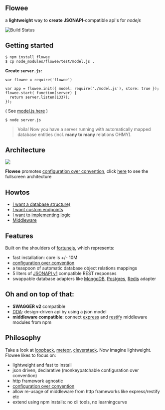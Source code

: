 ## Flowee

a __lightweight__ way to __create JSONAPI__-compatible api's for _nodejs_

![Build Status](https://travis-ci.org/coderofsalvation/flowee.svg?branch=master)

## Getting started

    $ npm install flowee
    $ cp node_modules/flowee/test/model.js .

__Create `server.js`:__

    var flowee = require('flowee')
  
    var app = flowee.init({ model: require('./model.js'), store: true });
    flowee.start( function(server) {
      return server.listen(1337);
    });

( See [model.js here](https://github.com/coderofsalvation/flowee/blob/master/test/model.js) )

    $ node server.js

> Voila! Now you have a server running with automatically mapped database entities (incl. __many to many__ relations OHMY).

## Architecture

![](http://coderofsalvation.github.io/flowee/img/diagram.png)

__Flowee__ promotes [configuration over convention](http://flowee.isvery.ninja/doc/howto-configuration-over-convention), click <A href="http://coderofsalvation.github.io/flowee/img/diagram.png" target="_blank">here</a> to see the fullscreen architecture

## Howtos

* [I want a database structure)](http://flowee.isvery.ninja/doc/howto-database.html)
* [I want custom endpoints](http://flowee.isvery.ninja/doc/howto-custom-endpoints.html)
* [I want to implementing logic](http://flowee.isvery.ninja/doc/howto-logic.html)
* [Middleware](http://flowee.isvery.ninja/doc/howto-middleware.html)

## Features

Built on the shoulders of [fortunejs](http://fortunejs.com/), which represents:

* fast installation: core is +/- 10M
* [configuration over convention](http://flowee.isvery.ninja/doc/howto-configuration-over-convention)
* a teaspoon of automatic database object relations mappings 
* 5 liters of [JSONAPI v1](http://jsonapi.org/) compatible REST responses 
* swappable database adapters like [MongoDB](https://www.npmjs.com/package/fortune-mongodb), [Postgres](https://www.npmjs.com/package/fortune-postgres), [Redis](https://www.npmjs.com/package/fortune-redis) adapter

## Oh and on top of that:

* __SWAGGER v2__ compatible 
* [DDA](http://www.slideshare.net/apigee/i-love-apis-2015-create-designdriven-apis-with-nodejs-and-swagger): design-driven api by using a json model 
* __middleware compatible__: connect [express](http://expressjs.com) and [restify](http://restify.com) middleware modules from npm


## Philosophy 

Take a look at [loopback](http://blog.jeffdouglas.com/2015/07/07/roll-your-own-api-vs-loopback), [meteor](http://meteor.com), [cleverstack](http://cleverstack.io). 
Now imagine lightweight.
Flowee likes to focus on:

* lightweight and fast to install
* json driven, declarative (monkeypatchable configuration over convention)
* http framework agnostic
* [configuration over convention](http://flowee.isvery.ninja/doc/howto-configuration-over-convention)
* allow re-usage of middleware from http frameworks like express/restify etc
* extend using npm installs: no cli tools, no learningcurve






